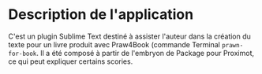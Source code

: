 # Description de l'application

C'est un plugin Sublime Text destiné à assister l'auteur dans la création du texte pour un livre produit avec Praw4Book (commande Terminal `prawn-for-book`. Il a été composé à partir de l'embryon de Package pour Proximot, ce qui peut expliquer certains scories.
